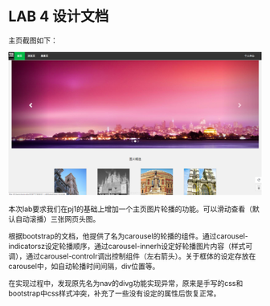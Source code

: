 LAB 4 设计文档
==========

主页截图如下：

![image text](https://raw.githubusercontent.com/DamiDdd/SOFT130002_lab/master/lab4/res_img/1.png)

本次lab要求我们在pj1的基础上增加一个主页图片轮播的功能。可以滑动查看（默认自动滚播）三张网页头图。

根据bootstrap的文档，他提供了名为carousel的轮播的组件。通过carousel-indicatorsz设定轮播顺序，通过carousel-innerh设定好轮播图片内容（样式可调），通过carousel-controlr调出控制组件（左右箭头）。关于框体的设定存放在carousel中，如自动轮播时间间隔，div位置等。



在实现过程中，发现原先名为nav的divg功能实现异常，原来是手写的css和bootstrap中css样式冲突，补充了一些没有设定的属性后恢复正常。
